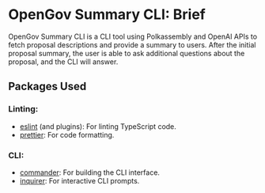 # OpenGov Summary CLI: Brief

OpenGov Summary CLI is a CLI tool using Polkassembly and OpenAI APIs to fetch proposal descriptions and provide a summary to users. After the initial proposal summary, the user is able to ask additional questions about the proposal, and the CLI will answer.


## Packages Used

### Linting:

- [eslint](https://www.npmjs.com/package/eslint) (and plugins): For linting TypeScript code.
- [prettier](https://www.npmjs.com/package/prettier): For code formatting.

### CLI:

- [commander](https://www.npmjs.com/package/commander): For building the CLI interface.
- [inquirer](https://www.npmjs.com/package/inquirer): For interactive CLI prompts.